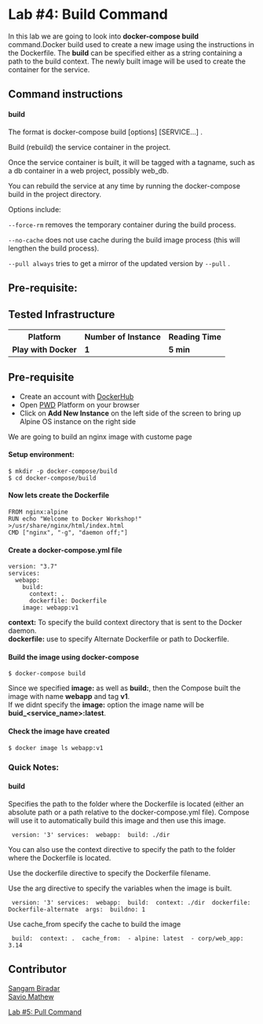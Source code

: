 # Lab #4: Build Command
In this lab we are going to look into <b>docker-compose build</b> command.Docker build used to create a new image using the instructions in the Dockerfile. The <b>build</b> can be specified either as a string containing a path to the build context. The newly built image will be used to create the container for the service.

## Command instructions

#### build

The format is docker-compose build [options] [SERVICE...] .

Build (rebuild) the service container in the project.

Once the service container is built, it will be tagged with a tagname, such as a db container in a web project, possibly web_db.

You can rebuild the service at any time by running the docker-compose build in the project directory.

Options include:

`--force-rm` removes the temporary container during the build process.

`--no-cache` does not use cache during the build image process (this will lengthen the build process).

`--pull always` tries to get a mirror of the updated version by `--pull` .



## Pre-requisite:

## Tested Infrastructure

<table class="tg">
  <tr>
    <th class="tg-yw4l"><b>Platform</b></th>
    <th class="tg-yw4l"><b>Number of Instance</b></th>
    <th class="tg-yw4l"><b>Reading Time</b></th>
    
  </tr>
  <tr>
    <td class="tg-yw4l"><b> Play with Docker</b></td>
    <td class="tg-yw4l"><b>1</b></td>
    <td class="tg-yw4l"><b>5 min</b></td>
    
  </tr>
  
</table>

## Pre-requisite

- Create an account with [DockerHub](https://hub.docker.com)
- Open [PWD](https://labs.play-with-docker.com/) Platform on your browser 
- Click on **Add New Instance** on the left side of the screen to bring up Alpine OS instance on the right side

We are going to build an nginx image with custome page 

#### Setup environment:
```
$ mkdir -p docker-compose/build
$ cd docker-compose/build
```

#### Now lets create the Dockerfile
```
FROM nginx:alpine
RUN echo "Welcome to Docker Workshop!" >/usr/share/nginx/html/index.html
CMD ["nginx", "-g", "daemon off;"]
```

#### Create a docker-compose.yml file
```
version: "3.7"
services:
  webapp:
    build:
      context: .
      dockerfile: Dockerfile
    image: webapp:v1
```
<b>context:</b> To specify the build context directory that is sent to the Docker daemon.<br>
<b>dockerfile:</b> use to specify Alternate Dockerfile or path to Dockerfile.
#### Build the image using docker-compose
```
$ docker-compose build
```
Since we specified <b>image:</b> as well as <b>build:</b>, then the Compose built the image with name <b>webapp</b> and tag <b>v1</b>.<br>
If we didnt specify the <b>image:</b> option the image name will be <b>buid_<service_name>:latest</b>.

#### Check the image have created
```
$ docker image ls webapp:v1
```

### Quick Notes:

#### build

Specifies the path to the folder where the Dockerfile is located (either an absolute path or a path relative to the docker-compose.yml file). Compose will use it to automatically build this image and then use this image.
```
 version: '3' services:  webapp:  build: ./dir 
```  
You can also use the context directive to specify the path to the folder where the Dockerfile is located.

Use the dockerfile directive to specify the Dockerfile filename.

Use the arg directive to specify the variables when the image is built.
```
 version: '3' services:  webapp:  build:  context: ./dir  dockerfile: Dockerfile-alternate  args:  buildno: 1 
 ```
Use cache_from specify the cache to build the image
```
 build:  context: .  cache_from:  - alpine: latest  - corp/web_app: 3.14 
```
## Contributor
[Sangam Biradar](https://www.linkedin.com/in/sangambiradar14/)<br>
[Savio Mathew](https://www.linkedin.com/in/saviovettoor)

[Lab #5: Pull Command](http://dockerlabs.nholuongut.com/intermediate/workshop/DockerCompose/pull_command.html)<br>
